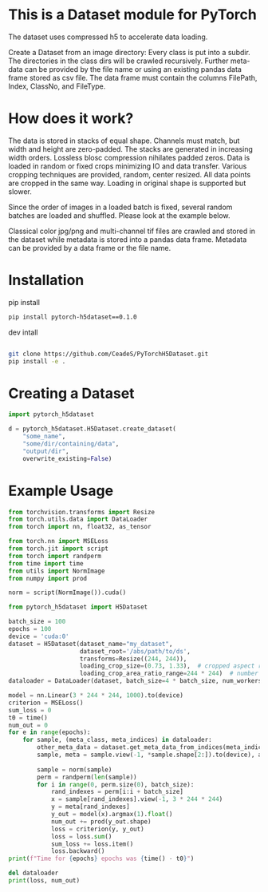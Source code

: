 # This is a Dataset module for PyTorch 
The dataset uses compressed h5 to accelerate data loading.

Create a Dataset from an image directory: Every class is put into a subdir. The directories in the class dirs will be crawled recursively.
Further meta-data can be provided by the file name or using an existing pandas data frame stored as csv file. The data frame must contain the columns FilePath, Index, ClassNo, and FileType.

# How does it work?

The data is stored in stacks of equal shape. Channels
must match, but width and height are zero-padded. The stacks
are generated in increasing width orders. Lossless blosc
compression nihilates padded zeros. Data is loaded
in random or fixed crops minimizing IO and data transfer.
Various cropping techniques are provided, random, center
resized. All data points are cropped in the same way.
Loading in original shape is supported but slower.

Since the order of images in a loaded batch is fixed,
several random batches are loaded and shuffled. Please look
at the example below.

Classical color jpg/png and multi-channel tif files
are crawled and stored in the dataset while metadata is stored into a pandas data frame. Metadata
can be provided by a data frame or the file name.

# Installation
pip install
```bash
pip install pytorch-h5dataset==0.1.0
```

dev intall
```bash

git clone https://github.com/CeadeS/PyTorchH5Dataset.git
pip install -e .
```


# Creating a Dataset

```python
import pytorch_h5dataset

d = pytorch_h5dataset.H5Dataset.create_dataset(
    "some_name",
    "some/dir/containing/data",
    "output/dir",
    overwrite_existing=False)
```

# Example Usage

```python
from torchvision.transforms import Resize
from torch.utils.data import DataLoader
from torch import nn, float32, as_tensor

from torch.nn import MSELoss
from torch.jit import script
from torch import randperm
from time import time
from utils import NormImage
from numpy import prod

norm = script(NormImage()).cuda()

from pytorch_h5dataset import H5Dataset

batch_size = 100
epochs = 100
device = 'cuda:0'
dataset = H5Dataset(dataset_name="my_dataset",
                    dataset_root='/abs/path/to/ds',
                    transforms=Resize((244, 244)),
                    loading_crop_size=(0.73, 1.33),  # cropped aspect ratio 
                    loading_crop_area_ratio_range=244 * 244)  # number of cropped px read more at definition of random_located_sized_crop_function
dataloader = DataLoader(dataset, batch_size=4 * batch_size, num_workers=0)

model = nn.Linear(3 * 244 * 244, 1000).to(device)
criterion = MSELoss()
sum_loss = 0
t0 = time()
num_out = 0
for e in range(epochs):
    for sample, (meta_class, meta_indices) in dataloader:
        other_meta_data = dataset.get_meta_data_from_indices(meta_indices)
        sample, meta = sample.view(-1, *sample.shape[2:]).to(device), as_tensor(meta_class.view(-1), dtype=float32,
                                                                                device=device).requires_grad_(True)
        sample = norm(sample)
        perm = randperm(len(sample))
        for i in range(0, perm.size(0), batch_size):
            rand_indexes = perm[i:i + batch_size]
            x = sample[rand_indexes].view(-1, 3 * 244 * 244)
            y = meta[rand_indexes]
            y_out = model(x).argmax(1).float()
            num_out += prod(y_out.shape)
            loss = criterion(y, y_out)
            loss = loss.sum()
            sum_loss += loss.item()
            loss.backward()
print(f"Time for {epochs} epochs was {time() - t0}")

del dataloader
print(loss, num_out)
```
